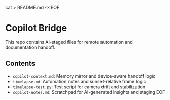 cat > README.md <<EOF
# Copilot Bridge

This repo contains AI-staged files for remote automation and documentation handoff.

## Contents
- `copilot-context.md`: Memory mirror and device-aware handoff logic
- `timelapse.md`: Automation notes and sunset-relative frame logic
- `timelapse-test.py`: Test script for camera drift and stabilization
- `copilot-notes.md`: Scratchpad for AI-generated insights and staging
EOF
